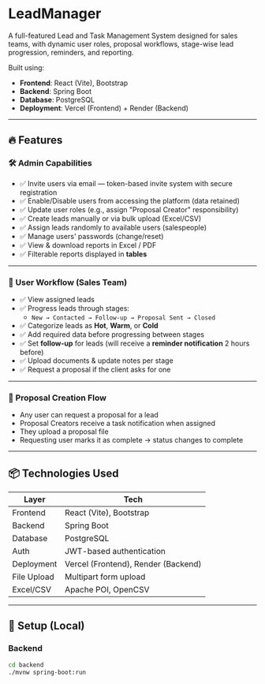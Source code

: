 # LeadManager

A full-featured Lead and Task Management System designed for sales teams, with dynamic user roles, proposal workflows, stage-wise lead progression, reminders, and reporting.

Built using:

- **Frontend**: React (Vite), Bootstrap
- **Backend**: Spring Boot
- **Database**: PostgreSQL
- **Deployment**: Vercel (Frontend) + Render (Backend)

---

## 🔥 Features

### 🛠 Admin Capabilities

- ✅ Invite users via email — token-based invite system with secure registration
- ✅ Enable/Disable users from accessing the platform (data retained)
- ✅ Update user roles (e.g., assign "Proposal Creator" responsibility)
- ✅ Create leads manually or via bulk upload (Excel/CSV)
- ✅ Assign leads randomly to available users (salespeople)
- ✅ Manage users' passwords (change/reset)
- ✅ View & download reports in Excel / PDF
- ✅ Filterable reports displayed in **tables**

---

### 👥 User Workflow (Sales Team)

- ✅ View assigned leads
- ✅ Progress leads through stages:
  - `New → Contacted → Follow-up → Proposal Sent → Closed`
- ✅ Categorize leads as **Hot**, **Warm**, or **Cold**
- ✅ Add required data before progressing between stages
- ✅ Set **follow-up** for leads (will receive a **reminder notification** 2 hours before)
- ✅ Upload documents & update notes per stage
- ✅ Request a proposal if the client asks for one

---

### 📄 Proposal Creation Flow

- Any user can request a proposal for a lead
- Proposal Creators receive a task notification when assigned
- They upload a proposal file
- Requesting user marks it as complete → status changes to complete

---

## 📦 Technologies Used

| Layer       | Tech                                  |
|-------------|----------------------------------------|
| Frontend    | React (Vite), Bootstrap                |
| Backend     | Spring Boot                            |
| Database    | PostgreSQL                             |
| Auth        | JWT-based authentication               |
| Deployment  | Vercel (Frontend), Render (Backend)    |
| File Upload | Multipart form upload                  |
| Excel/CSV   | Apache POI, OpenCSV                    |

---

## 📁 Setup (Local)

### Backend
```bash
cd backend
./mvnw spring-boot:run
